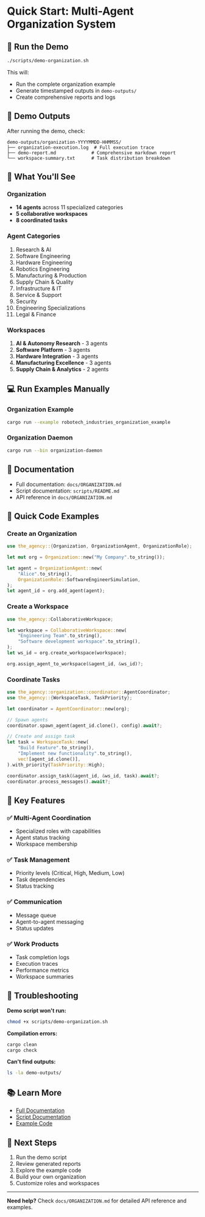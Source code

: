 # Quick Start: Multi-Agent Organization System

## 🚀 Run the Demo

```bash
./scripts/demo-organization.sh
```

This will:
- Run the complete organization example
- Generate timestamped outputs in `demo-outputs/`
- Create comprehensive reports and logs

## 📂 Demo Outputs

After running the demo, check:
```
demo-outputs/organization-YYYYMMDD-HHMMSS/
├── organization-execution.log  # Full execution trace
├── demo-report.md             # Comprehensive markdown report
└── workspace-summary.txt      # Task distribution breakdown
```

## 🎯 What You'll See

### Organization
- **14 agents** across 11 specialized categories
- **5 collaborative workspaces**
- **8 coordinated tasks**

### Agent Categories
1. Research & AI
2. Software Engineering
3. Hardware Engineering
4. Robotics Engineering
5. Manufacturing & Production
6. Supply Chain & Quality
7. Infrastructure & IT
8. Service & Support
9. Security
10. Engineering Specializations
11. Legal & Finance

### Workspaces
1. **AI & Autonomy Research** - 3 agents
2. **Software Platform** - 3 agents
3. **Hardware Integration** - 3 agents
4. **Manufacturing Excellence** - 3 agents
5. **Supply Chain & Analytics** - 2 agents

## 💻 Run Examples Manually

### Organization Example
```bash
cargo run --example robotech_industries_organization_example
```

### Organization Daemon
```bash
cargo run --bin organization-daemon
```

## 📖 Documentation

- Full documentation: `docs/ORGANIZATION.md`
- Script documentation: `scripts/README.md`
- API reference in `docs/ORGANIZATION.md`

## 🔧 Quick Code Examples

### Create an Organization
```rust
use the_agency::{Organization, OrganizationAgent, OrganizationRole};

let mut org = Organization::new("My Company".to_string());

let agent = OrganizationAgent::new(
    "Alice".to_string(),
    OrganizationRole::SoftwareEngineerSimulation,
);
let agent_id = org.add_agent(agent);
```

### Create a Workspace
```rust
use the_agency::CollaborativeWorkspace;

let workspace = CollaborativeWorkspace::new(
    "Engineering Team".to_string(),
    "Software development workspace".to_string(),
);
let ws_id = org.create_workspace(workspace);

org.assign_agent_to_workspace(&agent_id, &ws_id)?;
```

### Coordinate Tasks
```rust
use the_agency::organization::coordinator::AgentCoordinator;
use the_agency::{WorkspaceTask, TaskPriority};

let coordinator = AgentCoordinator::new(org);

// Spawn agents
coordinator.spawn_agent(agent_id.clone(), config).await?;

// Create and assign task
let task = WorkspaceTask::new(
    "Build Feature".to_string(),
    "Implement new functionality".to_string(),
    vec![agent_id.clone()],
).with_priority(TaskPriority::High);

coordinator.assign_task(&agent_id, &ws_id, task).await?;
coordinator.process_messages().await?;
```

## 🎨 Key Features

### ✅ Multi-Agent Coordination
- Specialized roles with capabilities
- Agent status tracking
- Workspace membership

### ✅ Task Management
- Priority levels (Critical, High, Medium, Low)
- Task dependencies
- Status tracking

### ✅ Communication
- Message queue
- Agent-to-agent messaging
- Status updates

### ✅ Work Products
- Task completion logs
- Execution traces
- Performance metrics
- Workspace summaries

## 🐛 Troubleshooting

**Demo script won't run:**
```bash
chmod +x scripts/demo-organization.sh
```

**Compilation errors:**
```bash
cargo clean
cargo check
```

**Can't find outputs:**
```bash
ls -la demo-outputs/
```

## 📚 Learn More

- [Full Documentation](docs/ORGANIZATION.md)
- [Script Documentation](scripts/README.md)
- [Example Code](examples/robotech_industries_organization_example.rs)

## 🌟 Next Steps

1. Run the demo script
2. Review generated reports
3. Explore the example code
4. Build your own organization
5. Customize roles and workspaces

---

**Need help?** Check `docs/ORGANIZATION.md` for detailed API reference and examples.
